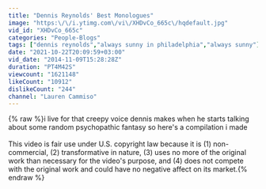 ```yaml
---
title: "Dennis Reynolds' Best Monologues"
image: "https:\/\/i.ytimg.com\/vi\/XHDvCo_665c\/hqdefault.jpg"
vid_id: "XHDvCo_665c"
categories: "People-Blogs"
tags: ["dennis reynolds","always sunny in philadelphia","always sunny"]
date: "2021-10-22T20:09:59+03:00"
vid_date: "2014-11-09T15:28:28Z"
duration: "PT4M42S"
viewcount: "1621148"
likeCount: "10912"
dislikeCount: "244"
channel: "Lauren Cammiso"
---
```

{% raw %}i live for that creepy voice dennis makes when he starts talking about some random psychopathic fantasy so here's a compilation i made<br /><br />This video is fair use under U.S. copyright law because it is (1) non-commercial, (2) transformative in nature, (3) uses no more of the original work than necessary for the video's purpose, and (4) does not compete with the original work and could have no negative affect on its market.{% endraw %}
